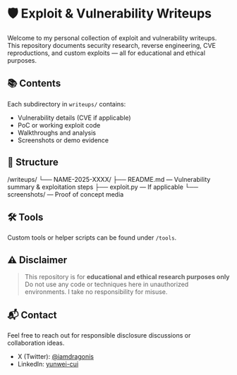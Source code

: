 # 🛡️ Exploit & Vulnerability Writeups

Welcome to my personal collection of exploit and vulnerability writeups. This repository documents security research, reverse engineering, CVE reproductions, and custom exploits — all for educational and ethical purposes.

## 📚 Contents

Each subdirectory in `writeups/` contains:
- Vulnerability details (CVE if applicable)
- PoC or working exploit code
- Walkthroughs and analysis
- Screenshots or demo evidence

## 📁 Structure
/writeups/
└── NAME-2025-XXXX/
 ├── README.md — Vulnerability summary & exploitation steps
 ├── exploit.py — If applicable
 └── screenshots/ — Proof of concept media

## 🛠 Tools

Custom tools or helper scripts can be found under `/tools`.

## ⚠️ Disclaimer

> This repository is for **educational and ethical research purposes only** Do not use any code or techniques here in unauthorized environments. I take no responsibility for misuse.

## 📬 Contact

Feel free to reach out for responsible disclosure discussions or collaboration ideas.

- X (Twitter): [@iamdragonis](https://x.com/iamdragonis)
- LinkedIn: [yunwei-cui](https://www.linkedin.com/in/yunwei-cui-86174a188/)
